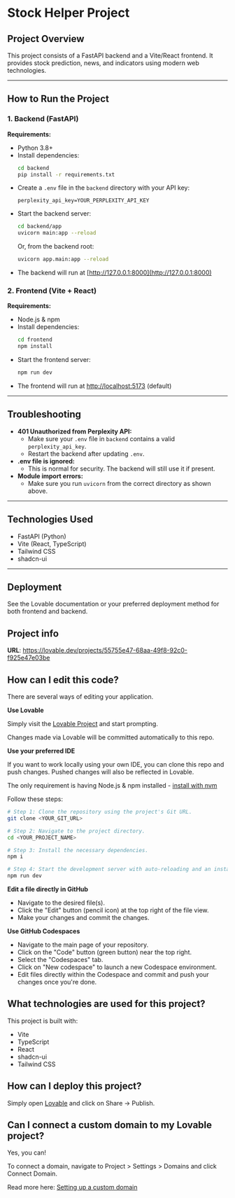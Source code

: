# Stock Helper Project

## Project Overview

This project consists of a FastAPI backend and a Vite/React frontend. It provides stock prediction, news, and indicators using modern web technologies.

---

## How to Run the Project

### 1. Backend (FastAPI)

**Requirements:**
- Python 3.8+
- Install dependencies:
  ```sh
  cd backend
  pip install -r requirements.txt
  ```
- Create a `.env` file in the `backend` directory with your API key:
  ```env
  perplexity_api_key=YOUR_PERPLEXITY_API_KEY
  ```
- Start the backend server:
  ```sh
  cd backend/app
  uvicorn main:app --reload
  ```
  Or, from the backend root:
  ```sh
  uvicorn app.main:app --reload
  ```
- The backend will run at [http://127.0.0.1:8000](http://127.0.0.1:8000)

### 2. Frontend (Vite + React)

**Requirements:**
- Node.js & npm
- Install dependencies:
  ```sh
  cd frontend
  npm install
  ```
- Start the frontend server:
  ```sh
  npm run dev
  ```
- The frontend will run at [http://localhost:5173](http://localhost:5173) (default)

---

## Troubleshooting

- **401 Unauthorized from Perplexity API:**
  - Make sure your `.env` file in `backend` contains a valid `perplexity_api_key`.
  - Restart the backend after updating `.env`.
- **.env file is ignored:**
  - This is normal for security. The backend will still use it if present.
- **Module import errors:**
  - Make sure you run `uvicorn` from the correct directory as shown above.

---

## Technologies Used
- FastAPI (Python)
- Vite (React, TypeScript)
- Tailwind CSS
- shadcn-ui

---

## Deployment
See the Lovable documentation or your preferred deployment method for both frontend and backend.

## Project info

**URL**: https://lovable.dev/projects/55755e47-68aa-49f8-92c0-f925e47e03be

## How can I edit this code?

There are several ways of editing your application.

**Use Lovable**

Simply visit the [Lovable Project](https://lovable.dev/projects/55755e47-68aa-49f8-92c0-f925e47e03be) and start prompting.

Changes made via Lovable will be committed automatically to this repo.

**Use your preferred IDE**

If you want to work locally using your own IDE, you can clone this repo and push changes. Pushed changes will also be reflected in Lovable.

The only requirement is having Node.js & npm installed - [install with nvm](https://github.com/nvm-sh/nvm#installing-and-updating)

Follow these steps:

```sh
# Step 1: Clone the repository using the project's Git URL.
git clone <YOUR_GIT_URL>

# Step 2: Navigate to the project directory.
cd <YOUR_PROJECT_NAME>

# Step 3: Install the necessary dependencies.
npm i

# Step 4: Start the development server with auto-reloading and an instant preview.
npm run dev
```

**Edit a file directly in GitHub**

- Navigate to the desired file(s).
- Click the "Edit" button (pencil icon) at the top right of the file view.
- Make your changes and commit the changes.

**Use GitHub Codespaces**

- Navigate to the main page of your repository.
- Click on the "Code" button (green button) near the top right.
- Select the "Codespaces" tab.
- Click on "New codespace" to launch a new Codespace environment.
- Edit files directly within the Codespace and commit and push your changes once you're done.

## What technologies are used for this project?

This project is built with:

- Vite
- TypeScript
- React
- shadcn-ui
- Tailwind CSS

## How can I deploy this project?

Simply open [Lovable](https://lovable.dev/projects/55755e47-68aa-49f8-92c0-f925e47e03be) and click on Share -> Publish.

## Can I connect a custom domain to my Lovable project?

Yes, you can!

To connect a domain, navigate to Project > Settings > Domains and click Connect Domain.

Read more here: [Setting up a custom domain](https://docs.lovable.dev/tips-tricks/custom-domain#step-by-step-guide)
